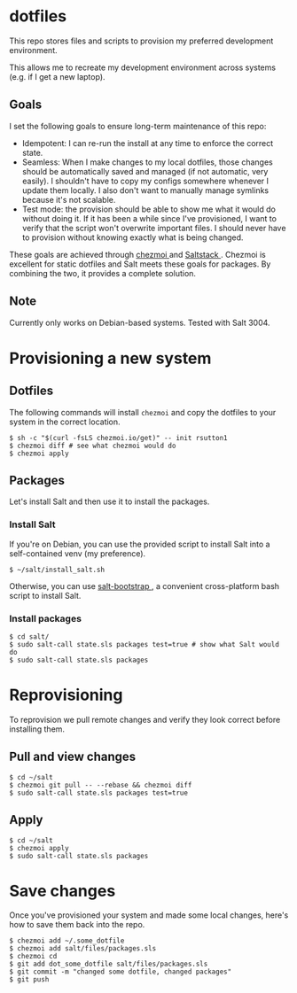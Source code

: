 # dotfiles

This repo stores files and scripts to provision my preferred development
environment.

This allows me to recreate my development environment across systems (e.g. if I
get a new laptop).

## Goals

I set the following goals to ensure long-term maintenance of this repo:

  - Idempotent: I can re-run the install at any time to enforce the correct
    state.
  - Seamless: When I make changes to my local dotfiles, those changes should be
    automatically saved and managed (if not automatic, very easily). I
    shouldn't have to copy my configs somewhere whenever I update them locally.
    I also don't want to manually manage symlinks because it's not scalable.
  - Test mode: the provision should be able to show me what it would do without
    doing it. If it has been a while since I've provisioned, I want to verify
    that the script won't overwrite important files. I should never have to
    provision without knowing exactly what is being changed.

These goals are achieved through [ chezmoi ](https://www.chezmoi.io/) and [
Saltstack ](https://saltproject.io/). Chezmoi is excellent for static dotfiles
and Salt meets these goals for packages. By combining the two, it provides a
complete solution.

## Note

Currently only works on Debian-based systems. Tested with Salt 3004.

# Provisioning a new system

## Dotfiles

The following commands will install `chezmoi` and copy the dotfiles to your
system in the correct location.

```
$ sh -c "$(curl -fsLS chezmoi.io/get)" -- init rsutton1
$ chezmoi diff # see what chezmoi would do
$ chezmoi apply
```

## Packages

Let's install Salt and then use it to install the packages.

### Install Salt

If you're on Debian, you can use the provided script to install Salt into a
self-contained venv (my preference).

```
$ ~/salt/install_salt.sh
```

Otherwise, you can use [ salt-bootstrap
](https://github.com/saltstack/salt-bootstrap#install-using-curl), a convenient
cross-platform bash script to install Salt.

### Install packages

```
$ cd salt/
$ sudo salt-call state.sls packages test=true # show what Salt would do
$ sudo salt-call state.sls packages
```

# Reprovisioning

To reprovision we pull remote changes and verify they look correct before
installing them.

## Pull and view changes

```
$ cd ~/salt
$ chezmoi git pull -- --rebase && chezmoi diff
$ sudo salt-call state.sls packages test=true
```

## Apply

```
$ cd ~/salt
$ chezmoi apply
$ sudo salt-call state.sls packages
```

# Save changes

Once you've provisioned your system and made some local changes, here's how to
save them back into the repo.

```
$ chezmoi add ~/.some_dotfile
$ chezmoi add salt/files/packages.sls
$ chezmoi cd
$ git add dot_some_dotfile salt/files/packages.sls
$ git commit -m "changed some dotfile, changed packages"
$ git push
```
